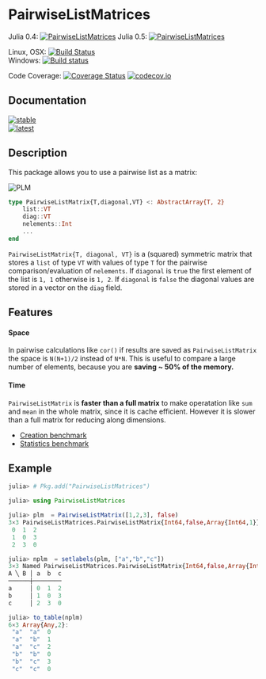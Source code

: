 # PairwiseListMatrices

Julia 0.4: [![PairwiseListMatrices](http://pkg.julialang.org/badges/PairwiseListMatrices_0.4.svg)](http://pkg.julialang.org/?pkg=PairwiseListMatrices)
Julia 0.5: [![PairwiseListMatrices](http://pkg.julialang.org/badges/PairwiseListMatrices_0.5.svg)](http://pkg.julialang.org/?pkg=PairwiseListMatrices)  

Linux, OSX: [![Build Status](https://travis-ci.org/diegozea/PairwiseListMatrices.jl.svg?branch=master)](https://travis-ci.org/diegozea/PairwiseListMatrices.jl)  
Windows: [![Build status](https://ci.appveyor.com/api/projects/status/p96sso5b23gi85mg/branch/master?svg=true)](https://ci.appveyor.com/project/diegozea/pairwiselistmatrices-jl/branch/master)  

Code Coverage: [![Coverage Status](https://coveralls.io/repos/diegozea/PairwiseListMatrices.jl/badge.svg?branch=master&service=github)](https://coveralls.io/github/diegozea/PairwiseListMatrices.jl?branch=master) [![codecov.io](http://codecov.io/github/diegozea/PairwiseListMatrices.jl/coverage.svg?branch=master)](http://codecov.io/github/diegozea/PairwiseListMatrices.jl?branch=master)

## Documentation  

[![stable](https://img.shields.io/badge/docs-stable-blue.svg)](https://diegozea.github.io/PairwiseListMatrices.jl/stable)  
[![latest](https://img.shields.io/badge/docs-latest-blue.svg)](https://diegozea.github.io/PairwiseListMatrices.jl/latest)  

## Description

This package allows you to use a pairwise list as a matrix:

![PLM](https://raw.githubusercontent.com/diegozea/PairwiseListMatrices.jl/master/docs/src/PLM_README.png)

```julia
type PairwiseListMatrix{T,diagonal,VT} <: AbstractArray{T, 2}
    list::VT
    diag::VT
    nelements::Int
    ...
end
```   

`PairwiseListMatrix{T, diagonal, VT}` is a (squared) symmetric matrix that stores a `list`
of type `VT` with values of type `T` for the pairwise comparison/evaluation of `nelements`.
If `diagonal` is `true` the first element of the list is `1, 1` otherwise is `1, 2`.
If `diagonal` is `false` the diagonal values are stored in a vector on the `diag` field.  

## Features  

#### Space  

In pairwise calculations like `cor()` if results are saved as `PairwiseListMatrix` the
space is `N(N+1)/2` instead of `N*N`. This is useful to compare a large number of elements,
because you are **saving ~ 50% of the memory.**  

#### Time  

`PairwiseListMatrix` is **faster than a full matrix** to make operatation like `sum` and
`mean` in the whole matrix, since it is cache efficient. However it is slower than a full
matrix for reducing along dimensions.  

 - [Creation benchmark](http://nbviewer.ipython.org/github/diegozea/PairwiseListMatrices.jl/blob/master/test/creation_bech.ipynb)
 - [Statistics benchmark](http://nbviewer.ipython.org/github/diegozea/PairwiseListMatrices.jl/blob/master/test/stats_bench.ipynb)

## Example

```julia
julia> # Pkg.add("PairwiseListMatrices")

julia> using PairwiseListMatrices

julia> plm  = PairwiseListMatrix([1,2,3], false)
3×3 PairwiseListMatrices.PairwiseListMatrix{Int64,false,Array{Int64,1}}:
 0  1  2
 1  0  3
 2  3  0

julia> nplm  = setlabels(plm, ["a","b","c"])
3×3 Named PairwiseListMatrices.PairwiseListMatrix{Int64,false,Array{Int64,1}}
A ╲ B │ a  b  c
──────┼────────
a     │ 0  1  2
b     │ 1  0  3
c     │ 2  3  0

julia> to_table(nplm)
6×3 Array{Any,2}:
 "a"  "a"  0
 "a"  "b"  1
 "a"  "c"  2
 "b"  "b"  0
 "b"  "c"  3
 "c"  "c"  0

```
